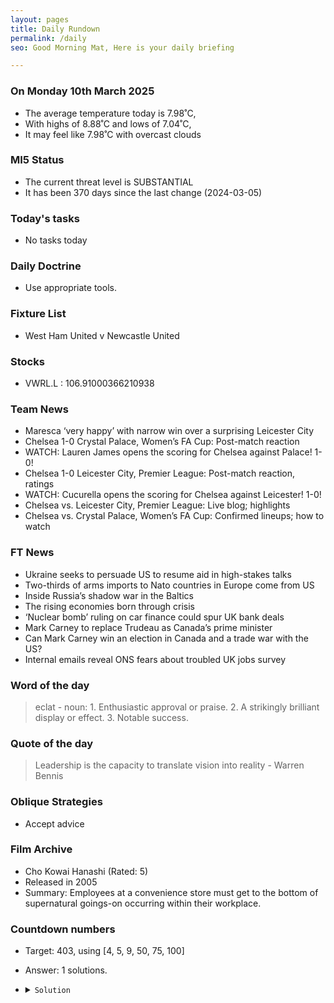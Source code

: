 ```yaml
---
layout: pages
title: Daily Rundown
permalink: /daily
seo: Good Morning Mat, Here is your daily briefing

---
```


<!-- weather_marker starts -->
### On Monday 10th March 2025

- The average temperature today is 7.98˚C,
- With highs of 8.88˚C and lows of 7.04˚C,
- It may feel like 7.98˚C with overcast clouds

<!-- weather_marker ends -->

### MI5 Status
<!-- threat_marker starts -->
- The current threat level is <span class="highlighter">SUBSTANTIAL</span>
- It has been 370 days since the last change (2024-03-05)

<!-- threat_marker ends -->

### Today's tasks
<!-- task_marker starts -->
- No tasks today
<!-- task_marker ends -->

### Daily Doctrine
<!-- doctrine_marker starts -->
- Use appropriate tools.
<!-- doctrine_marker ends -->

### Fixture List

<!-- fixture_marker starts -->
- West Ham United v Newcastle United
<!-- fixture_marker ends -->


### Stocks

<!-- stocks_marker starts -->

- VWRL.L : 106.91000366210938 

<!-- stocks_marker ends -->


### Team News
<!-- news_marker starts -->

 - Maresca ‘very happy’ with narrow win over a surprising Leicester City
 - Chelsea 1-0 Crystal Palace, Women’s FA Cup: Post-match reaction
 - WATCH: Lauren James opens the scoring for Chelsea against Palace! 1-0!
 - Chelsea 1-0 Leicester City, Premier League: Post-match reaction, ratings
 - WATCH: Cucurella opens the scoring for Chelsea against Leicester! 1-0!
 - Chelsea vs. Leicester City, Premier League: Live blog; highlights
 - Chelsea vs. Crystal Palace, Women’s FA Cup: Confirmed lineups; how to watch

<!-- news_marker ends -->

### FT News

<!-- ftnews_marker starts -->

 - Ukraine seeks to persuade US to resume aid in high-stakes talks
 - Two-thirds of arms imports to Nato countries in Europe come from US
 - Inside Russia’s shadow war in the Baltics
 - The rising economies born through crisis
 - ‘Nuclear bomb’ ruling on car finance could spur UK bank deals
 - Mark Carney to replace Trudeau as Canada’s prime minister
 - Can Mark Carney win an election in Canada and a trade war with the US?
 - Internal emails reveal ONS fears about troubled UK jobs survey

<!-- ftnews_marker ends -->

### Word of the day

<!-- word_marker starts -->

 > eclat - noun: 1. Enthusiastic approval or praise. 2. A strikingly brilliant display or effect. 3. Notable success.

<!-- word_marker ends -->


### Quote of the day
<!-- quote_marker starts -->

> Leadership is the capacity to translate vision into reality - Warren Bennis

<!-- quote_marker ends -->

### Oblique Strategies
<!-- eno_marker starts -->
- Accept advice

<!-- eno_marker ends -->

### Film Archive

<!-- film_marker starts -->
- Cho Kowai Hanashi (Rated: 5)
- Released in 2005
- Summary: Employees at a convenience store must get to the bottom of supernatural goings-on occurring within their workplace.
<!-- film_marker ends -->

### Countdown numbers
<!-- game_marker starts -->

- Target: 403, using [4, 5, 9, 50, 75, 100]
- Answer: 1 solutions.

- <details><summary><code>Solution</code></summary>

  Solution: 75 x 5 + ( 9 - 100 / 50 ) x 4

   </details>

<!-- game_marker ends -->
